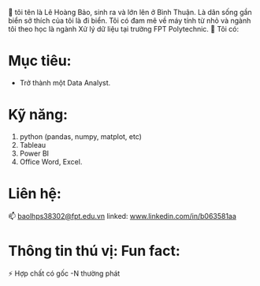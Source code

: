 👋 tôi tên là Lê Hoàng Bảo, sinh ra và lớn lên ở Bình Thuận. Là dân sống gần biển sở thích của tôi là đi biển. Tôi có đam mê về máy tính từ nhỏ và ngành tôi theo học là ngành Xử lý dữ liệu tại trường FPT Polytechnic.
👀 Tôi có:
# Mục tiêu:
- Trở thành một Data Analyst.
# Kỹ năng:
1. python (pandas, numpy, matplot, etc)
2. Tableau
3. Power BI
4. Office Word, Excel.
# Liên hệ: 
📫 baolhps38302@fpt.edu.vn
linked: www.linkedin.com/in/b063581aa
# Thông tin thú vị: Fun fact: 
⚡ Hợp chất có gốc -N thường phát 

<!---
Good Bye!
--->
